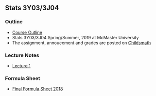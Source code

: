 ## Stats 3Y03/3J04    

### Outline
* [Course Outline](https://muu24.github.io/Stats3D03_Fall_2017/notes/Course_Outline_3y3j_spring.pdf)
* Stats 3Y03/3J04 Spring/Summer, 2019 at McMaster University
* The assignment, annoucement and grades are posted on [Childsmath](https://www.childsmath.ca/childsa/forms/main_login.php)

### Lecture Notes
* [Lecture 1](https://muu24.github.io/Stats3Y03_Summer_2018/notes/Lecture_1.pdf)


### Formula Sheet

* [Final Formula Sheet 2018](https://muu24.github.io/Stats3Y03_Summer_2018/notes/final_formula_sheet.pdf)
